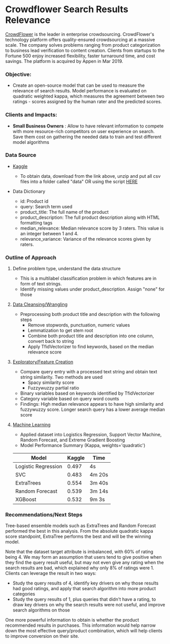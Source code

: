 # Crowdflower Search Results Relevance

[CrowdFlower](https://appen.com/about-us/) is the leader in enterprise crowdsourcing. CrowdFlower's technology platform offers quality-ensured crowdsourcing at a massive scale. The company solves problems ranging from product categorization to business lead verification to content creation. Clients from startups to the Fortune 500 enjoy increased flexibility, faster turnaround time, and cost savings. The platform is acquired by Appen in Mar 2019.


### Objective:

- Create an open-source model that can be used to measure the relevance of search results. Model performance is evaluated on quadratic weighted kappa, which measures the agreement between two ratings - scores assigned by the human rater and the predicted scores.

### Clients and Impacts:

- **Small Business Owners** : Allow to have relevant information to compete with more resource-rich competitors on user experience on search. Save them cost on gathering the needed data to train and test different model algorithms


### Data Source

- [Kaggle](https://www.kaggle.com/c/crowdflower-search-relevance/data)
    - To obtain data, download from the link above, unzip and put all csv files into a folder called "data" OR using the script [HERE](https://github.com/sittingman/crowdflower/blob/master/0.obtain_data.ipynb)
    
- Data Dictionary
    - id: Product id
    - query: Search term used
    - product_title: The full name of the product
    - product_description: The full product description along with HTML formatting tags
    - median_relevance: Median relevance score by 3 raters. This value is an integer between 1 and 4. 
    - relevance_variance: Variance of the relevance scores given by raters. 
    
### Outline of Approach

1. Define problem type, understand the data structure
   - This is a multilabel classification problem in which features are in form of text strings.
   - Identify missing values under product_description. Assign "none" for those
2. [Data Cleansing/Wrangling](https://github.com/sittingman/crowdflower/blob/master/1.data_expo.ipynb)
   - Preprocessing both product title and description with the following steps
      - Remove stopwords, punctuation, numeric values
      - Lemmatization to get stem root
      - Combine both product title and description into one column, convert back to string
      - Apply TfidVectorizer to find keywords, based on the median relevance score
3. [Exploratory/Feature Creation](https://github.com/sittingman/crowdflower/blob/master/1.data_expo.ipynb)
   - Compare query entry with a processed text string and obtain text string similarity. Two methods are used
      - Spacy similarity score
      - Fuzzywuzzy partial ratio
   - Binary variables based on keywords identified by TfidVectorizer
   - Category variable based on query word counts
   - Findings: High median relevance appears to have high similarity and fuzzywuzzy score. Longer search query has a lower average median score
4. [Machine Learning](https://github.com/sittingman/crowdflower/blob/master/2.mach_learn.ipynb)
   - Applied dataset into Logistics Regression, Support Vector Machine, Random Forecast, and Extreme Gradient Boosting
   - Model Performance Summary (Kappa, weights='quadratic')
   
   | Model | Kaggle | Time |
   | --- | --- |--- |
   | Logistic Regression | 0.497 | 4s |
   | SVC  | 0.483 | 4m 20s |
   | ExtraTrees | 0.554 | 3m 40s |
   | Random Forecast | 0.539 | 3m 14s |
   | XGBoost | 0.532 | 9m 3s |
   
   
### Recommendations/Next Steps

Tree-based ensemble models such as ExtraTrees and Random Forecast performed the best in this analysis. From the absolute quadratic kappa score standpoint, ExtraTree performs the best and will be the winning model.

Note that the dataset target attribute is imbalanced, with 60% of rating being 4. We may form an assumption that users tend to give positive when they find the query result useful, but may not even give any rating when the search results are bad, which explained why only 8% of ratings were 1. Clients can leverage the result in two ways:
- Study the query results of 4, identify key drivers on why those results had good ratings, and apply that search algorithm into more product categories
- Study the query results of 1, plus queries that didn't have a rating, to draw key drivers on why the search results were not useful, and improve search algorithms on those

One more powerful information to obtain is whether the product recommended results in purchases. This information would help narrow down the most effective query/product combination, which will help clients to improve conversion on their site.